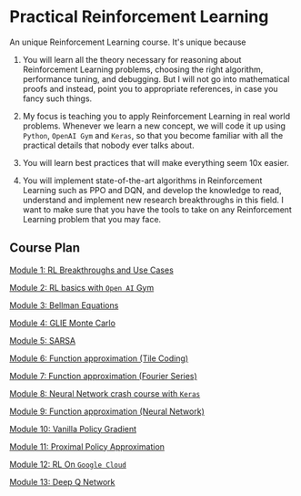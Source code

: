 #  Practical Reinforcement Learning 

An unique Reinforcement Learning course. It's unique because

1. You will learn all the theory necessary for reasoning about Reinforcement Learning problems, choosing the right algorithm, performance tuning, and debugging. But I will not go into mathematical proofs and instead, point you to appropriate references, in case you fancy such things.

2. My focus is teaching you to apply Reinforcement Learning in real world problems. Whenever we learn a new concept, we will code it up using `Python`, `OpenAI Gym` and `Keras`, so that you become familiar with all the practical details that nobody ever talks about.

3. You will learn best practices that will make everything seem 10x easier. 

4. You will implement state-of-the-art algorithms in Reinforcement Learning such as PPO and DQN, and develop the knowledge to 
read, understand and implement new research breakthroughs in this field. I want to make sure that you have the tools to take on 
any Reinforcement Learning problem that you may face.

## Course Plan

[Module 1: RL Breakthroughs and Use Cases](https://github.com/gutfeeling/practical_rl_for_coders/tree/master/01_rl_breakthroughs_and_use_cases)

[Module 2: RL basics with `Open AI` Gym](https://github.com/gutfeeling/practical_rl_for_coders/tree/master/02_rl_basics_with_openai_gym)

[Module 3: Bellman Equations](https://github.com/gutfeeling/practical_rl_for_coders/tree/master/03_bellman_equations)

[Module 4: GLIE Monte Carlo](https://github.com/gutfeeling/practical_rl_for_coders/tree/master/04_glie_monte_carlo)

[Module 5: SARSA](https://github.com/gutfeeling/practical_rl_for_coders/tree/master/05_sarsa)

[Module 6: Function approximation (Tile Coding)](https://github.com/gutfeeling/practical_rl_for_coders/tree/master/06_fn_approx_tile_coding)

[Module 7: Function approximation (Fourier Series)](https://github.com/gutfeeling/practical_rl_for_coders/tree/master/07_fn_approx_fourier_series)

[Module 8: Neural Network crash course with `Keras`](https://github.com/gutfeeling/practical_rl_for_coders/tree/master/08_neural_network_crash_course_with_keras)

[Module 9: Function approximation (Neural Network)](https://github.com/gutfeeling/practical_rl_for_coders/tree/master/09_fn_approx_neural_network)

[Module 10: Vanilla Policy Gradient](https://github.com/gutfeeling/practical_rl_for_coders/tree/master/10_vanilla_policy_gradient)

[Module 11: Proximal Policy Approximation](https://github.com/gutfeeling/practical_rl_for_coders/tree/master/11_proximal_policy_optimization)

[Module 12: RL On `Google Cloud`](https://github.com/gutfeeling/practical_rl_for_coders/tree/master/12_rl_on_google_cloud)

[Module 13: Deep Q Network](https://github.com/gutfeeling/practical_rl_for_coders/tree/master/13_deep_q_network)
